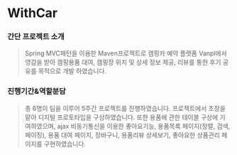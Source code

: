 # WithCar

### 간단 프로젝트 소개

>Spring MVC패턴을 이용한 Maven프로젝트로 캠핑카 예약 플랫폼 Vanpl에서 영감을 받아 캠핑용품 대여, 캠핑장 위치 및 상세 정보 제공, 리뷰를 통한 후기 공유를 목적으로 개발 하였습니다.

### 진행기간&역할분담
>총 6명이 팀을 이루어 5주간 프로젝트를 진행하였습니다. 프로젝트에서 조장을 맡아 디지털 프로토타입을 구상하였습니다. 또한 용품에 관한 테이블 구상에 기여하였으며, ajax 비동기통신을 이용한 좋아요기능, 용품목록 페이지(정렬, 검색, 페이징), 용품 대여 페이지, 장바구니, 용품리뷰 상세보기, 좋아요한 상품관리 페이지를 구현하였습니다.

